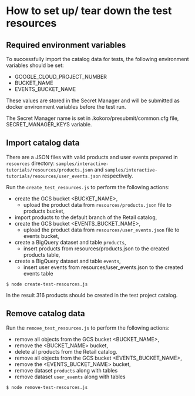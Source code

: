    
# How to set up/ tear down the test resources

## Required environment variables

To successfully import the catalog data for tests, the following environment variables should be set:
 - GOOGLE_CLOUD_PROJECT_NUMBER
 - BUCKET_NAME
 - EVENTS_BUCKET_NAME
 
These values are stored in the Secret Manager and will be submitted as 
   docker environment variables before the test run.
   
The Secret Manager name is set in .kokoro/presubmit/common.cfg file, SECRET_MANAGER_KEYS variable.

## Import catalog data

There are a JSON files with valid products and user events prepared in `resources` directory:
`samples/interactive-tutorials/resources/products.json` and `samples/interactive-tutorials/resources/user_events.json` respectively.

Run the `create_test_resources.js` to perform the following actions:
   - create the GCS bucket <BUCKET_NAME>, 
      - upload the product data from `resources/products.json` file to products bucket,
   - import products to the default branch of the Retail catalog,
   - create the GCS bucket <EVENTS_BUCKET_NAME>, 
      - upload the product data from `resources/user_events.json` file to events bucket,
   - create a BigQuery dataset and table `products`,
      - insert products from resources/products.json to the created products table,
   - create a BigQuery dataset and table `events`,
      - insert user events from resources/user_events.json to the created events table
  

```
$ node create-test-resources.js
```

In the result 316 products should be created in the test project catalog.


## Remove catalog data

Run the `remove_test_resources.js` to perform the following actions:
   - remove all objects from the GCS bucket <BUCKET_NAME>, 
   - remove the <BUCKET_NAME> bucket,
   - delete all products from the Retail catalog.
   - remove all objects from the GCS bucket <EVENTS_BUCKET_NAME>, 
   - remove the <EVENTS_BUCKET_NAME> bucket,
   - remove dataset `products` along with tables
   - remove dataset `user_events` along with tables 

```
$ node remove-test-resources.js
```